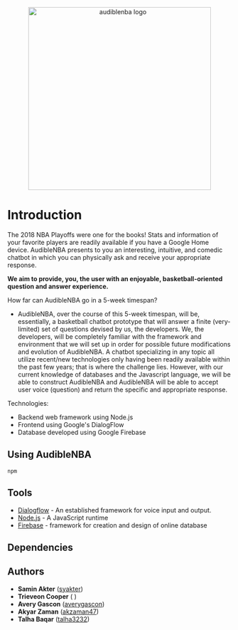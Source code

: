 <p align="center">
<img width="411" alt="audiblenba logo" src="https://user-images.githubusercontent.com/29191829/43220027-c2f8d1dc-8ffd-11e8-9b23-22e6e4ab4b97.png">
</p>

# Introduction

The 2018 NBA Playoffs were one for the books! Stats and information of your favorite players are readily available if you have a Google Home device. AudibleNBA presents to you an interesting, intuitive, and comedic chatbot in which you can physically ask and receive your appropriate response.

**We aim to provide, you, the user with an enjoyable, basketball-oriented question and answer experience.**

How far can AudibleNBA go in a 5-week timespan?

 + AudibleNBA, over the course of this 5-week timespan, will be, essentially, a basketball chatbot prototype that will answer a finite (very-limited) set of questions devised by us, the developers. We, the developers, will be completely familiar with the framework and environment that we will set up in order for possible future modifications and evolution of AudibleNBA. A chatbot specializing in any topic all utilize recent/new technologies only having been readily available within the past few years; that is where the challenge lies. However, with our current knowledge of databases and the Javascript language, we will be able to construct AudibleNBA and AudibleNBA will be able to accept user voice (question) and return the specific and appropriate response.
 
Technologies:

 + Backend web framework using Node.js
 + Frontend using Google's DialogFlow
 + Database developed using Google Firebase 

## Using AudibleNBA

```
npm
```

## Tools

* [Dialogflow](https://dialogflow.com/) - An established framework for voice input and output.
* [Node.js](https://nodejs.org/en/) - A JavaScript runtime
* [Firebase](https://firebase.google.com/) - framework for creation and design of online database

## Dependencies

## Authors

* **Samin Akter** ([syakter](https://github.com/syakter)) 
* **Trieveon Cooper** ([](https://github.com/) ) 
* **Avery Gascon** ([averygascon](https://github.com/averygascon)) 
* **Akyar Zaman** ([akzaman47](https://github.com/akzaman47)) 
* **Talha Baqar** ([talha3232](https://github.com/talha3232)) 
